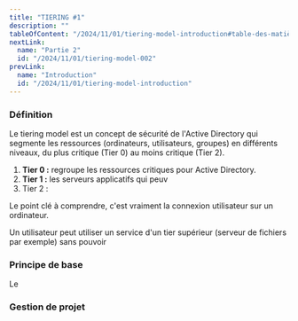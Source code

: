 ```yaml
---
title: "TIERING #1"
description: ""
tableOfContent: "/2024/11/01/tiering-model-introduction#table-des-matières"
nextLink:
  name: "Partie 2"
  id: "/2024/11/01/tiering-model-002"
prevLink:
  name: "Introduction"
  id: "/2024/11/01/tiering-model-introduction"
---
```


### Définition

Le tiering model est un concept de sécurité de l'Active Directory qui segmente les ressources (ordinateurs, utilisateurs, groupes) en différents niveaux, du plus critique (Tier 0) au moins critique (Tier 2).

1. **Tier 0 :** regroupe les ressources critiques pour Active Directory.
2. **Tier 1 :** les serveurs applicatifs qui peuv
3. Tier 2 : 

Le point clé à comprendre, c'est vraiment la connexion utilisateur sur un ordinateur. 

Un utilisateur peut utiliser un service d'un tier supérieur (serveur de fichiers par exemple) sans pouvoir 

### Principe de base

Le 

### Gestion de projet
